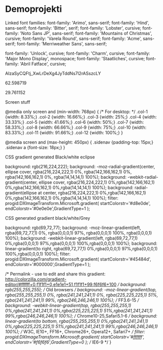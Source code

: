 # Demoprojekti

Linked font families:
font-family: 'Arimo', sans-serif;
font-family: 'Hind', sans-serif;
font-family: 'Bitter', serif;
font-family: 'Lobster', cursive;
font-family: 'Noto Sans JP', sans-serif;
font-family: 'Mountains of Christmas', cursive;
font-family: 'Varela Round', sans-serif;
font-family: 'Acme', sans-serif;
font-family: 'Merriweather Sans', sans-serif;

font-family: 'Unlock', cursive;
font-family: 'Charm', cursive;
font-family: 'Major Mono Display', monospace;
font-family: 'Staatliches', cursive;
font-family: 'Abril Fatface', cursive;


AIzaSyCQFtj_XwLrDeXg4JyTddNs7l2rASszcLY

62.598719

29.761152

Screen stuff

@media only screen and (min-width: 768px) {
    /* For desktop: */
    .col-1 {width: 8.33%;}
    .col-2 {width: 16.66%;}
    .col-3 {width: 25%;}
    .col-4 {width: 33.33%;}
    .col-5 {width: 41.66%;}
    .col-6 {width: 50%;}
    .col-7 {width: 58.33%;}
    .col-8 {width: 66.66%;}
    .col-9 {width: 75%;}
    .col-10 {width: 83.33%;}
    .col-11 {width: 91.66%;}
    .col-12 {width: 100%;}
}

@media screen and (max-height: 450px) {
    .sidenav {padding-top: 15px;}
    .sidenav a {font-size: 18px;}
}


CSS gradient generated Black/white eclipse 

background: rgb(216,224,222);
background: -moz-radial-gradient(center, ellipse cover, rgba(216,224,222,1) 0%, rgba(142,166,162,1) 0%, rgba(142,166,162,1) 0%, rgba(14,14,14,1) 100%);
background: -webkit-radial-gradient(center, ellipse cover, rgba(216,224,222,1) 0%,rgba(142,166,162,1) 0%,rgba(142,166,162,1) 0%,rgba(14,14,14,1) 100%);
background: radial-gradient(ellipse at center, rgba(216,224,222,1) 0%,rgba(142,166,162,1) 0%,rgba(142,166,162,1) 0%,rgba(14,14,14,1) 100%);
filter: progid:DXImageTransform.Microsoft.gradient( startColorstr='#d8e0de', endColorstr='#0e0e0e',GradientType=1 );

CSS generated gradient black/white/Grey 

background: rgb(69,72,77);
background: -moz-linear-gradient(left, rgba(69,72,77,1) 0%, rgba(0,0,0,1) 97%, rgba(0,0,0,1) 100%, rgba(0,0,0,1) 100%);
background: -webkit-linear-gradient(left, rgba(69,72,77,1) 0%,rgba(0,0,0,1) 97%,rgba(0,0,0,1) 100%,rgba(0,0,0,1) 100%);
background: linear-gradient(to right, rgba(69,72,77,1) 0%,rgba(0,0,0,1) 97%,rgba(0,0,0,1) 100%,rgba(0,0,0,1) 100%);
filter: progid:DXImageTransform.Microsoft.gradient( startColorstr='#45484d', endColorstr='#000000',GradientType=1 );




   /* Permalink - use to edit and share this gradient: http://colorzilla.com/gradient-editor/#ffffff+0,f1f1f1+0,e1e1e1+51,f1f1f1+99,f6f6f6+100 */
background: rgb(255,255,255); /* Old browsers */
background: -moz-linear-gradient(top, rgba(255,255,255,1) 0%, rgba(241,241,241,1) 0%, rgba(225,225,225,1) 51%, rgba(241,241,241,1) 99%, rgba(246,246,246,1) 100%); /* FF3.6-15 */
background: -webkit-linear-gradient(top, rgba(255,255,255,1) 0%,rgba(241,241,241,1) 0%,rgba(225,225,225,1) 51%,rgba(241,241,241,1) 99%,rgba(246,246,246,1) 100%); /* Chrome10-25,Safari5.1-6 */
background: linear-gradient(to bottom, rgba(255,255,255,1) 0%,rgba(241,241,241,1) 0%,rgba(225,225,225,1) 51%,rgba(241,241,241,1) 99%,rgba(246,246,246,1) 100%); /* W3C, IE10+, FF16+, Chrome26+, Opera12+, Safari7+ */
filter: progid:DXImageTransform.Microsoft.gradient( startColorstr='#ffffff', endColorstr='#f6f6f6',GradientType=0 ); /* IE6-9 */
}